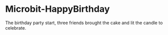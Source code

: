 # Microbit-HappyBirthday
The birthday party start, three friends brought the cake and lit the candle to celebrate.
